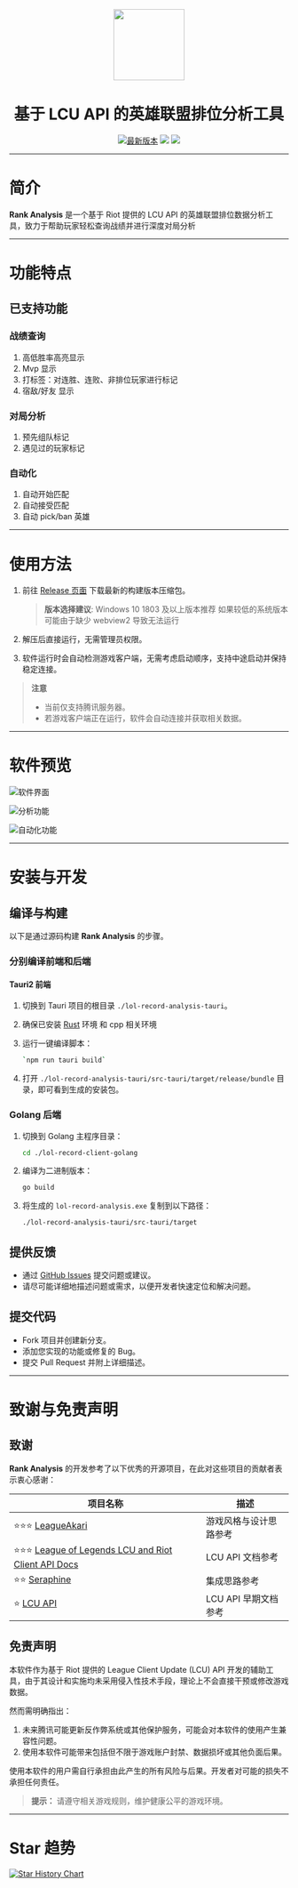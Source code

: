 <div align="center">
  <div>
    <img
    src="./lol-record-analysis-app/public/assets/logo.png"
    width="128"
    height="128"
    />
  </div>
  <h1>基于 LCU API 的英雄联盟排位分析工具</h1>
</div>

<p align="center">
    <a href="https://github.com/wnzzer/lol-rank-record-analysis/releases"><img src="https://img.shields.io/github/release/wnzzer/lol-rank-record-analysis.svg?style=flat-square&maxAge=600" alt="最新版本"></a>
    <a href="https://github.com/wnzzer/lol-rank-record-analysis/releases"><img src="https://img.shields.io/github/downloads/wnzzer/lol-rank-record-analysis/total?style=flat&label=%e4%b8%8b%e8%bd%bd%e6%ac%a1%e6%95%b0%0a"></a>
    <a href="https://github.com/wnzzer/lol-rank-record-analysis/stargazers"><img src="https://img.shields.io/github/stars/wnzzer/lol-rank-record-analysis?style=flat&label=GitHub Stars"></a>
</p>

---

# 简介

**Rank Analysis** 是一个基于 Riot 提供的 LCU API 的英雄联盟排位数据分析工具，致力于帮助玩家轻松查询战绩并进行深度对局分析

---

# 功能特点

## 已支持功能

### 战绩查询

1. 高低胜率高亮显示
2. Mvp 显示
3. 打标签：对连胜、连败、非排位玩家进行标记 
4. 宿敌/好友 显示

### 对局分析

1. 预先组队标记
2. 遇见过的玩家标记

### 自动化

1. 自动开始匹配
2. 自动接受匹配
3. 自动 pick/ban 英雄

---

# 使用方法

1. 前往 [Release 页面](https://github.com/wnzzer/lol-rank-record-analysis/releases) 下载最新的构建版本压缩包。
   
   > **版本选择建议**: Windows 10 1803 及以上版本推荐
   > 如果较低的系统版本可能由于缺少 webview2 导致无法运行

2. 解压后直接运行，无需管理员权限。

3. 软件运行时会自动检测游戏客户端，无需考虑启动顺序，支持中途启动并保持稳定连接。

> **注意**
> 
> - 当前仅支持腾讯服务器。
> - 若游戏客户端正在运行，软件会自动连接并获取相关数据。

---

# 软件预览

![软件界面](./lol-record-analysis-app/public/one.png "软件主界面预览")

![分析功能](./lol-record-analysis-app/public/two.png "分析功能演示")

![自动化功能](./lol-record-analysis-app/public/three.png "分析功能演示")

---

# 安装与开发

## 编译与构建

以下是通过源码构建 **Rank Analysis** 的步骤。

### 分别编译前端和后端

#### Tauri2 前端

1. 切换到 Tauri 项目的根目录 `./lol-record-analysis-tauri`。
2. 确保已安装 [Rust](https://www.rust-lang.org/) 环境 和 cpp 相关环境
3. 运行一键编译脚本：
   
   ```bash
   `npm run tauri build`
   ```
4. 打开 `./lol-record-analysis-tauri/src-tauri/target/release/bundle` 目录，即可看到生成的安装包。

### Golang 后端

1. 切换到 Golang 主程序目录：
   
   ```bash
   cd ./lol-record-client-golang
   ```
2. 编译为二进制版本：
   
   ```bash
   go build
   ```

3. 将生成的 `lol-record-analysis.exe` 复制到以下路径：
   
   ```
   ./lol-record-analysis-tauri/src-tauri/target
   ```

## 提供反馈

- 通过 [GitHub Issues](https://github.com/wnzzer/lol-rank-record-analysis/issues) 提交问题或建议。
- 请尽可能详细地描述问题或需求，以便开发者快速定位和解决问题。

## 提交代码

- Fork 项目并创建新分支。
- 添加您实现的功能或修复的 Bug。
- 提交 Pull Request 并附上详细描述。

---

# 致谢与免责声明

## 致谢

**Rank Analysis** 的开发参考了以下优秀的开源项目，在此对这些项目的贡献者表示衷心感谢：

| 项目名称                                                                                                   | 描述             |
| ------------------------------------------------------------------------------------------------------ | -------------- |
| ⭐⭐⭐ [LeagueAkari](https://github.com/Hanxven/LeagueAkari)                                              | 游戏风格与设计思路参考    |
| ⭐⭐⭐ [League of Legends LCU and Riot Client API Docs](https://github.com/KebsCS/lcu-and-riotclient-api) | LCU API 文档参考   |
| ⭐⭐ [Seraphine](https://github.com/Zzaphkiel/Seraphine)                                                 | 集成思路参考         |
| ⭐ [LCU API](https://www.mingweisamuel.com/lcu-schema/tool/#/)                                          | LCU API 早期文档参考 |

## 免责声明

本软件作为基于 Riot 提供的 League Client Update (LCU) API 开发的辅助工具，由于其设计和实施均未采用侵入性技术手段，理论上不会直接干预或修改游戏数据。

然而需明确指出：

1. 未来腾讯可能更新反作弊系统或其他保护服务，可能会对本软件的使用产生兼容性问题。
2. 使用本软件可能带来包括但不限于游戏账户封禁、数据损坏或其他负面后果。

使用本软件的用户需自行承担由此产生的所有风险与后果。开发者对可能的损失不承担任何责任。

> **提示：**
> 请遵守相关游戏规则，维护健康公平的游戏环境。

---

# Star 趋势

[![Star History Chart](https://api.star-history.com/svg?repos=wnzzer/rank-analysis&type=Date)](https://star-history.com/#wnzzer/rank-analysis&Date)

